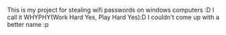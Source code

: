 This is my project for stealing wifi passwords on windows computers :D I call it WHYPHY(Work Hard Yes, Play Hard Yes):D I couldn't come up with a better name :p 
